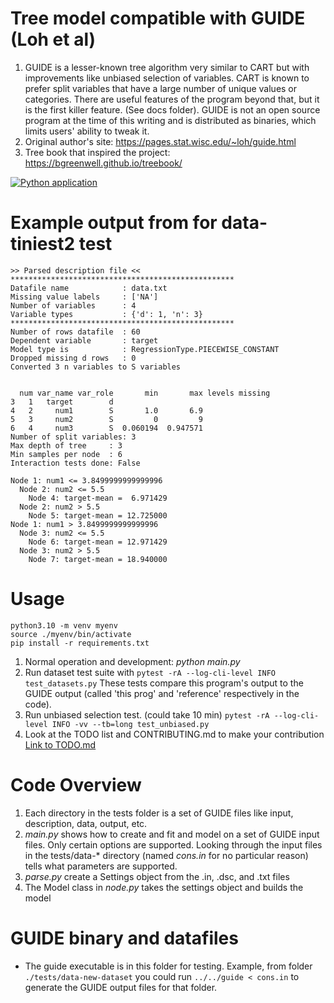 # Tree model compatible with GUIDE (Loh et al)
1. GUIDE is a lesser-known tree algorithm very similar to CART but with improvements like unbiased selection of variables. CART is known to prefer split variables that have a large number of unique values or categories. There are useful features of the program beyond that, but it is the first killer feature. (See docs folder). GUIDE is not an open source program at the time of this writing and is distributed as binaries, which limits users' ability to tweak it. 
1. Original author's site: https://pages.stat.wisc.edu/~loh/guide.html 
1. Tree book that inspired the project: https://bgreenwell.github.io/treebook/
   
[![Python application](https://github.com/blakeb211/guide/actions/workflows/python-app.yml/badge.svg?branch=master&event=push)](https://github.com/blakeb211/guide/actions/workflows/python-app.yml)

# Example output from for data-tiniest2 test 
```
>> Parsed description file <<
**************************************************
Datafile name            : data.txt
Missing value labels     : ['NA']
Number of variables      : 4
Variable types           : {'d': 1, 'n': 3}
**************************************************
Number of rows datafile  : 60
Dependent variable       : target
Model type is            : RegressionType.PIECEWISE_CONSTANT
Dropped missing d rows   : 0
Converted 3 n variables to S variables


  num var_name var_role       min       max levels missing
3   1   target        d                                   
4   2     num1        S       1.0       6.9               
5   3     num2        S         0         9               
6   4     num3        S  0.060194  0.947571               
Number of split variables: 3
Max depth of tree     : 3
Min samples per node  : 6
Interaction tests done: False

Node 1: num1 <= 3.8499999999999996
  Node 2: num2 <= 5.5
    Node 4: target-mean =  6.971429
  Node 2: num2 > 5.5
    Node 5: target-mean = 12.725000
Node 1: num1 > 3.8499999999999996
  Node 3: num2 <= 5.5
    Node 6: target-mean = 12.971429
  Node 3: num2 > 5.5
    Node 7: target-mean = 18.940000
```

# Usage 
 ```
 python3.10 -m venv myenv
 source ./myenv/bin/activate 
 pip install -r requirements.txt
 ```
1. Normal operation and development: *python main.py*
1. Run dataset test suite with `pytest -rA --log-cli-level INFO test_datasets.py` These tests compare this program's output to the GUIDE output (called 'this prog' and 'reference' respectively in the code).
1. Run unbiased selection test. (could take 10 min) `pytest -rA --log-cli-level INFO -vv --tb=long test_unbiased.py`
1. Look at the TODO list and CONTRIBUTING.md to make your contribution [Link to TODO.md](TODO.md)

# Code Overview
1. Each directory in the tests folder is a set of GUIDE files like input, 
description, data, output, etc. 
1. *main.py* shows how to create and fit and model on a set of GUIDE input files. Only certain options are supported. Looking through
the input files in the tests/data-* directory (named *cons.in* for no particular reason) tells what parameters are supported.
1. *parse.py* create a Settings object from the .in, .dsc, and .txt files
1. The Model class in *node.py* takes the settings object and builds the model

# GUIDE binary and datafiles
* The guide executable is in this folder for testing. Example, from folder `./tests/data-new-dataset` you could run `../../guide < cons.in` to generate the GUIDE output files for that folder.

